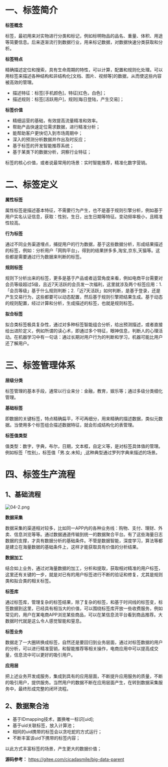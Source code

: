 # 一、标签简介

**标签概念**

标签，最初用来对实物进行分类和标记，例如标明物品的品名、重量、体积、用途等简要信息。后来逐渐流行到数据行业，用来标记数据，对数据快速分类获取和分析。

**标签特点**

精确描述定位和搜索，具有生命周期的特性，可以计算，配置和规则化处理。可以用标签来描述各种结构和非结构化[文档、图片、视频等]的数据，从而使这些内容被高效的管理。

- 描述特征：标签[手机颜色]，特征[红色，白色]；
- 描述规则：标签[活跃用户]，规则[每日登陆，产生交易]；

**标签价值**

- 精细运营的基础，有效提高流量精准和效率。
- 帮助产品快速定位需求数据，进行精准分析；
- 能帮助客户更快切入到市场周期中；
- 深入的预测分析数据并作出及时反应；
- 基于标签的开发智能推荐系统；
- 基于某类下的数据分析，洞察行业特征；

标签的核心价值，或者说最常用的场景：实时智能推荐，精准化数字营销。

# 二、标签定义

**属性标签**

属性标签是描述基本特征，不需要行为产生，也不是基于规则引擎分析，例如基于用户实名认证信息，获取：性别，生日，出生日期等特征。变动频率极小，且精准性较高。

**行为标签**

通过不同业务渠道埋点，捕捉用户的行为数据，基于这些数据分析，形成结果描述的标签，例如：分析用户「网购平台」，得到的结果拼多多,淘宝,京东,天猫等。这些都是需要通过行为数据来判断的标签。

**规则标签**

规则下分析出来的标签，更多是基于产品或者运营角度来看，例如电商平台需要对会员等级超过5级，且近7天活跃的会员发一次福利，这里就涉及两个标签应用：1.「会员等级」基于什么规则判断；2.「近7天活跃」如何判断，是基于登录，还是产生交易行为，这些都要可以动态配置，然后基于规则引擎把结果生成。基于动态的规则配置，经过计算和分析，生成描述的标签，也就是规则标签。

**拟合标签**

拟合类标签极具复杂性，通过对多种标签智能组合分析，给出预测描述，或者直接给出进阶定义，例如所谓的读心术，即通过多个特征，眼神信息，判断人的心理活动。在机器学习中有一句话：通过长期对用户行为的判断和学习，机器可能比用户还了解用户。

# 三、标签管理体系

**层级分类**

标签管理的基本手段，通常以行业来分：金融，教育，娱乐等；通过多级分类细化管理。

**基础标签**

即数据的关键标签，特点精确扁平，不可再细分，用来精确的描述数据，类似元数据。当使用多个标签组合描述数据特征，就会形成结构化的表管理。

**标签值类型**

值类型：数字，字典，布尔，日期，文本框，自定义等，是对标签具体值的管理。例如标签「性别」，标签值「男.女.未知」,这种典型通过罗列字典来描述的场景。

# 四、标签生产流程

## 1、基础流程

![](https://images.gitee.com/uploads/images/2022/0213/172823_64d835c3_5064118.png "04-2.png")

**数据采集**

数据采集的渠道相对较多，比如同一APP内的各种业务线：购物、支付、理财、外卖、信息浏览等等。通过数据通道传输到统一的数据聚合平台。有了这些海量日志数据的支撑，才具有数据分析的基础条件。不管是数据智能，深度学习，算法等都是建立在海量数据的基础条件上，这样才能获取具有价值的分析结果。

**数据加工**

结合如上业务，通过对海量数据的加工，分析和提取，获取相对精准的用户标签，这里还有关键的一步，就是对已有的用户标签进行不断的验证和修复，尤其是规则类和拟合类的相关标签。

**标签库**

通过标签库，管理复杂的标签结果，除了复杂的标签，和基于时间线的标签变，标签数据到这里，已经具有相当大的价值，可以围绕标签库开放一些收费服务，例如常见的，用户在某电商APP浏览某些商品，可以在某信息流平台看到商品推荐。大数据时代就是这么令人感觉智能和窒息。

**标签业务**

数据走了一大圈转换成标签，自然还是要回归到业务层面，通过对标签数据的用户的分析，可以进行精准营销，和智能推荐等相关操作，电商应用中可以提高成交量，信息流中可以更好的吸引用户。

**应用层**

把上述业务开发成服务，集成到具有的应用层面，不断提升应用服务的质量，不断的吸引用户，提供服务。当然用户的数据不断在应用层面产生，在转到数据采集服务中，最终形成完整的闭环流程。

## 2、数据聚合池

- 基于IDmapping技术，置换唯一标识[uid];
- 基于uid关联标签，放入计算池；
- 相同的uid携带的标签会以贪吃蛇的方式运行；
- 不断丰富该uid下携带的标签内容；

以此方式丰富标签的场景，产生更大的数据价值；

**源码参考：** https://gitee.com/cicadasmile/big-data-parent